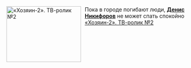 <!--2025-03-16 08:00:13-->
<div class="yb">
  <div class="rss smaller1 kino_kino"><a href="https://www.kino-teatr.ru/video/47368/" title="«Хозяин-2». ТВ-ролик №2"><img src="https://www.kino-teatr.ru/video/8/6/47368/poster.jpg" width="196" height="147" align="left" hspace="5" style="margin: 0px 10px 0px 5px" alt="«Хозяин-2». ТВ-ролик №2"/></a>Пока в городе погибают люди, <a href=https://www.kino-teatr.ru/kino/acter/m/ros/3071/bio/ target=_blank><strong>Денис Никифоров</strong></a> не может спать спокойно <br><a class="light" href="https://www.kino-teatr.ru/video/47368/">«Хозяин-2». ТВ-ролик №2</a></div>
</div>
